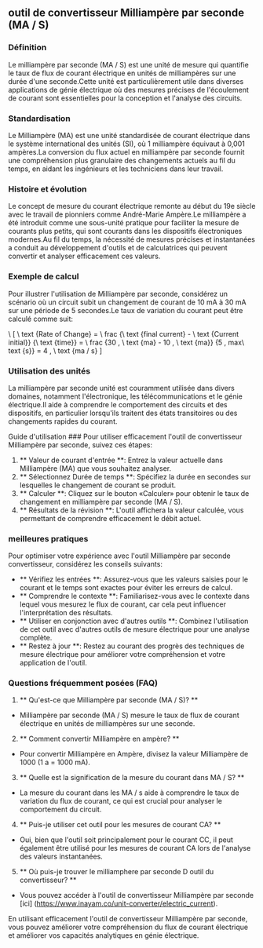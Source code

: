 ## outil de convertisseur Milliampère par seconde (MA / S)

### Définition
Le milliampère par seconde (MA / S) est une unité de mesure qui quantifie le taux de flux de courant électrique en unités de milliampères sur une durée d'une seconde.Cette unité est particulièrement utile dans diverses applications de génie électrique où des mesures précises de l'écoulement de courant sont essentielles pour la conception et l'analyse des circuits.

### Standardisation
Le Milliampère (MA) est une unité standardisée de courant électrique dans le système international des unités (SI), où 1 milliampère équivaut à 0,001 ampères.La conversion du flux actuel en milliampère par seconde fournit une compréhension plus granulaire des changements actuels au fil du temps, en aidant les ingénieurs et les techniciens dans leur travail.

### Histoire et évolution
Le concept de mesure du courant électrique remonte au début du 19e siècle avec le travail de pionniers comme André-Marie Ampère.Le milliampère a été introduit comme une sous-unité pratique pour faciliter la mesure de courants plus petits, qui sont courants dans les dispositifs électroniques modernes.Au fil du temps, la nécessité de mesures précises et instantanées a conduit au développement d'outils et de calculatrices qui peuvent convertir et analyser efficacement ces valeurs.

### Exemple de calcul
Pour illustrer l'utilisation de Milliampère par seconde, considérez un scénario où un circuit subit un changement de courant de 10 mA à 30 mA sur une période de 5 secondes.Le taux de variation du courant peut être calculé comme suit:

\ [
\ text {Rate of Change} = \ frac {\ text {final current} - \ text {Current initial}} {\ text {time}} = \ frac {30 \, \ text {ma} - 10 \, \ text {ma}} {5 \, max\ text {s}} = 4 \, \ text {ma / s}
\]

### Utilisation des unités
La milliampère par seconde unité est couramment utilisée dans divers domaines, notamment l'électronique, les télécommunications et le génie électrique.Il aide à comprendre le comportement des circuits et des dispositifs, en particulier lorsqu'ils traitent des états transitoires ou des changements rapides du courant.

Guide d'utilisation ###
Pour utiliser efficacement l'outil de convertisseur Milliampère par seconde, suivez ces étapes:

1. ** Valeur de courant d'entrée **: Entrez la valeur actuelle dans Milliampère (MA) que vous souhaitez analyser.
2. ** Sélectionnez Durée de temps **: Spécifiez la durée en secondes sur lesquelles le changement de courant se produit.
3. ** Calculer **: Cliquez sur le bouton «Calculer» pour obtenir le taux de changement en milliampère par seconde (MA / S).
4. ** Résultats de la révision **: L'outil affichera la valeur calculée, vous permettant de comprendre efficacement le débit actuel.

### meilleures pratiques
Pour optimiser votre expérience avec l'outil Milliampère par seconde convertisseur, considérez les conseils suivants:

- ** Vérifiez les entrées **: Assurez-vous que les valeurs saisies pour le courant et le temps sont exactes pour éviter les erreurs de calcul.
- ** Comprendre le contexte **: Familiarisez-vous avec le contexte dans lequel vous mesurez le flux de courant, car cela peut influencer l'interprétation des résultats.
- ** Utiliser en conjonction avec d'autres outils **: Combinez l'utilisation de cet outil avec d'autres outils de mesure électrique pour une analyse complète.
- ** Restez à jour **: Restez au courant des progrès des techniques de mesure électrique pour améliorer votre compréhension et votre application de l'outil.

### Questions fréquemment posées (FAQ)

1. ** Qu'est-ce que Milliampère par seconde (MA / S)? **
- Milliampère par seconde (MA / S) mesure le taux de flux de courant électrique en unités de milliampères sur une seconde.

2. ** Comment convertir Milliampère en ampère? **
- Pour convertir Milliampère en Ampère, divisez la valeur Milliampère de 1000 (1 a = 1000 mA).

3. ** Quelle est la signification de la mesure du courant dans MA / S? **
- La mesure du courant dans les MA / s aide à comprendre le taux de variation du flux de courant, ce qui est crucial pour analyser le comportement du circuit.

4. ** Puis-je utiliser cet outil pour les mesures de courant CA? **
- Oui, bien que l'outil soit principalement pour le courant CC, il peut également être utilisé pour les mesures de courant CA lors de l'analyse des valeurs instantanées.

5. ** Où puis-je trouver le milliamphere par seconde D outil du convertisseur? **
- Vous pouvez accéder à l'outil de convertisseur Milliampère par seconde [ici] (https://www.inayam.co/unit-converter/electric_current).

En utilisant efficacement l'outil de convertisseur Milliampère par seconde, vous pouvez améliorer votre compréhension du flux de courant électrique et améliorer vos capacités analytiques en génie électrique.
